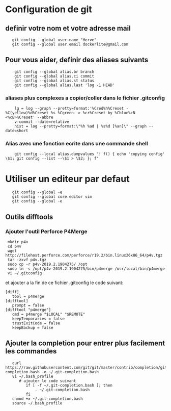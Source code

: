 # Configuration de git 

## definir votre nom et votre adresse mail 
```shell script
   git config --global user.name "Herve"
   git config --global user.email dockerlite@gmail.com
```

## Pour vous aider, definir des aliases suivants
``` :
    git config --global alias.br branch
    git config --global alias.ci commit
    git config --global alias.st status
    git config --global alias.last 'log -1 HEAD'
```
### aliases plus complexes a copier/coller dans le fichier .gitconfig
```shell script
    lg = log --graph --pretty=format:'%Cred%h%Creset -%C(yellow)%d%Creset %s %Cgreen--> %cr%Creset by %Cblue%cN <%cE>%Creset' --abbre
    v-commit --date=relative
    hist = log --pretty=format:\"%h %ad | %s%d [%an]\" --graph --date=short
```
### Alias avec une fonction ecrite dans une commande shell
 ```shell script
     git config --local alias.dumpvalues "! f() { echo 'copying config' \$1; git config --list --\$1 > \$2; }; f"
```

# Utiliser un editeur par defaut 
```shell script
   git config --global -e
   git config --global core.editor vim 
   git config --global -e
```

## Outils difftools 
### Ajouter l'outil Perforce P4Merge
 ```shell script
  mkdir p4v
  cd p4v
  wget http://filehost.perforce.com/perforce/r19.2/bin.linux26x86_64/p4v.tgz
  tar -zxvf p4v.tgz
  sudo cp -r p4v-2019.2.1904275/ /opt
  sudo ln -s /opt/p4v-2019.2.1904275/bin/p4merge /usr/local/bin/p4merge
  vi ~/.gitconfig                
```
et 
ajouter a la fin de ce fichier .gitconfig le code suivant:
```shell script
[diff]
   tool = p4merge
[difftool]
   prompt = false
[difftool "p4merge"]
   cmd = p4merge "$LOCAL" "$REMOTE"
   keepTemporaries = false
   trustExitCode = false
   keepBackup = false
```
## Ajouter la completion pour entrer plus facilement les commandes
```shell script
   curl https://raw.githubusercontent.com/git/git/master/contrib/completion/git-completion.bash -o ~/.git-completion.bash
   vi ~/.bash_profile
      # ajouter le code suivant 
         if [ -f ~/.git-completion.bash ]; then
             . ~/.git-completion.bash
         fi
   chmod +x ~/.git-completion.bash
   source ~/.bash_profile
```
